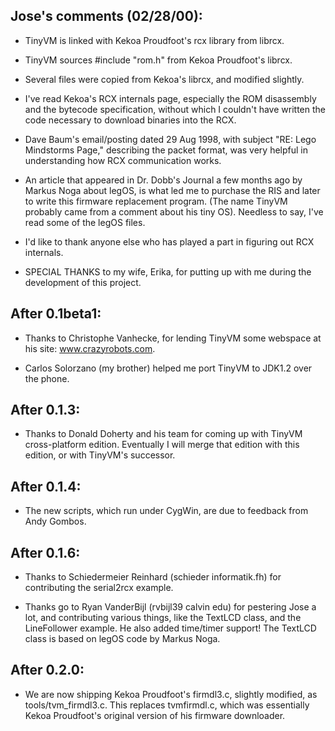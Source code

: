 
Jose's comments (02/28/00):
---------------------------

- TinyVM is linked with Kekoa Proudfoot's rcx library
  from librcx.

- TinyVM sources #include "rom.h" from Kekoa Proudfoot's
  librcx.

- Several files were copied from Kekoa's librcx, 
  and modified slightly.

- I've read Kekoa's RCX internals page, especially
  the ROM disassembly and the bytecode specification,
  without which I couldn't have written the code necessary
  to download binaries into the RCX.

- Dave Baum's email/posting dated 29 Aug 1998, with subject
  "RE: Lego Mindstorms Page," describing the packet format, 
  was very helpful in understanding how RCX communication 
  works.

- An article that appeared in Dr. Dobb's Journal a
  few months ago by Markus Noga about legOS, is what
  led me to purchase the RIS and later to write
  this firmware replacement program. (The name TinyVM
  probably came from a comment about his tiny OS).
  Needless to say, I've read some of the legOS
  files.

- I'd like to thank anyone else who has played
  a part in figuring out RCX internals.

- SPECIAL THANKS to my wife, Erika, for putting up 
  with me during the development of this project.

After 0.1beta1:
---------------

- Thanks to Christophe Vanhecke, for lending TinyVM
  some webspace at his site: www.crazyrobots.com.

- Carlos Solorzano (my brother) helped me port
  TinyVM to JDK1.2 over the phone.

After 0.1.3:
------------

- Thanks to Donald Doherty and his team for coming
  up with TinyVM cross-platform edition. Eventually
  I will merge that edition with this edition, or
  with TinyVM's successor.

After 0.1.4:
------------

- The new scripts, which run under CygWin, are due
  to feedback from Andy Gombos.

After 0.1.6:
------------

- Thanks to Schiedermeier Reinhard (schieder <at> informatik.fh)
  for contributing the serial2rcx example.

- Thanks go to Ryan VanderBijl (rvbijl39 <at> calvin <dot> edu)
  for pestering Jose a lot, and contributing various things,
  like the TextLCD class, and the LineFollower example. 
  He also added time/timer support! The TextLCD class is based
  on legOS code by Markus Noga.
  
After 0.2.0:
------------

- We are now shipping Kekoa Proudfoot's firmdl3.c, slightly
  modified, as tools/tvm_firmdl3.c. This replaces tvmfirmdl.c,
  which was essentially Kekoa Proudfoot's original version of 
  his firmware downloader.
  
  

